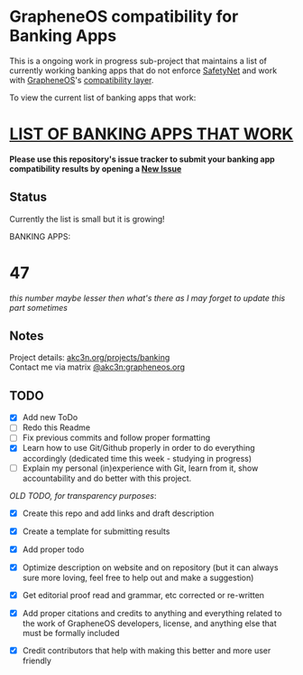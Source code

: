 # GrapheneOS compatibility for Banking Apps

This is a ongoing work in progress sub-project that maintains a list of currently working banking apps that do not enforce [SafetyNet](https://grapheneos.org/articles/attestation-compatibility-guide) and work with [GrapheneOS](https://grapheneos.org/)'s [compatibility layer](https://grapheneos.org/usage#sandboxed-google-play).

To view the current list of banking apps that work:

# [LIST OF BANKING APPS THAT WORK](https://akc3n.org/projects/banking)

**Please use this repository's issue tracker to submit your banking app compatibility results by opening a [New Issue](https://github.com/akc3n/banking/issues/new?assignees=&labels=&template=app_report.yml)**

## Status

Currently the list is small but it is growing!

BANKING APPS:
# 47

*this number maybe lesser then what's there as I may forget to update this part sometimes*
## Notes

Project details: [akc3n.org/projects/banking](https://akc3n.org/projects/banking)   
Contact me via matrix [@akc3n:grapheneos.org](https://matrix.to/#/@akc3n:grapheneos.org)

## TODO

- [x] Add new ToDo
- [ ] Redo this Readme
- [ ] Fix previous commits and follow proper formatting
- [x] Learn how to use Git/Github properly in order to do everything accordingly (dedicated time this week - studying in progress)
- [ ] Explain my personal (in)experience with Git, learn from it, show accountability and do better with this project.

*OLD TODO, for transparency purposes*:  

- [x] Create this repo and add links and draft description
- [x] Create a template for submitting results
- [x] Add proper todo
- [x] Optimize description on website and on repository (but it can always sure more loving, feel free to help out and make a suggestion)
- [x] Get editorial proof read and grammar, etc corrected or re-written
- [x] Add proper citations and credits to anything and everything related to the work of GrapheneOS developers, license, and anything else that must be formally included
- [x] Credit contributors that help with making this better and more user friendly


